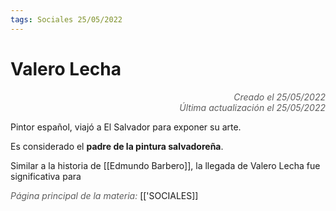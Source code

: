 ```yaml
---
tags: Sociales 25/05/2022
---
```


# Valero Lecha
<div style="text-align: right; opacity: 0.7; font-style: italic;">Creado el 25/05/2022</div>
<div style="text-align: right; opacity: 0.7; font-style: italic;">Última actualización el 25/05/2022</div>

Pintor español, viajó a El Salvador para exponer su arte.

Es considerado el **padre de la pintura salvadoreña**.

Similar a la historia de [[Edmundo Barbero]], la llegada de Valero Lecha fue significativa para 

<span style="opacity: 0.7; font-style: italic;">Página principal de la materia:</span> [['SOCIALES]]